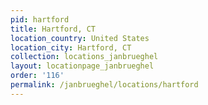 ```yaml
---
pid: hartford
title: Hartford, CT
location_country: United States
location_city: Hartford, CT
collection: locations_janbrueghel
layout: locationpage_janbrueghel
order: '116'
permalink: /janbrueghel/locations/hartford
---
```

